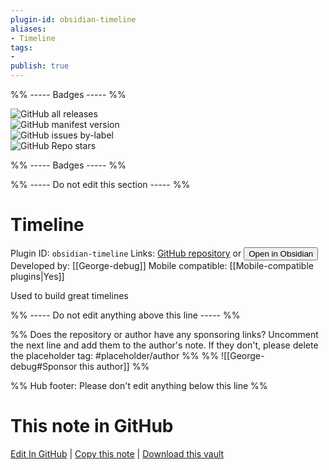 ```yaml
---
plugin-id: obsidian-timeline
aliases:
- Timeline
tags: 
- 
publish: true
---
```


%% ----- Badges ----- %%

![GitHub all releases](https://img.shields.io/github/downloads/George-debug/obsidian-timeline/total?color=573E7A&logo=github&style=for-the-badge)   
![GitHub manifest version](https://img.shields.io/github/manifest-json/v/George-debug/obsidian-timeline?color=573E7A&logo=github&style=for-the-badge)   
![GitHub issues by-label](https://img.shields.io/github/issues/George-debug/obsidian-timeline/help%20wanted?color=573E7A&logo=github&style=for-the-badge)   
![GitHub Repo stars](https://img.shields.io/github/stars/George-debug/obsidian-timeline?color=573E7A&logo=github&style=for-the-badge)

%% ----- Badges ----- %%

%% ----- Do not edit this section ----- %%

# Timeline

Plugin ID: `obsidian-timeline`
Links: [GitHub repository](https://github.com/George-debug/obsidian-timeline) or [<button id=HH>Open in Obsidian</button>](obsidian://show-plugin?id=obsidian-timeline)
Developed by: [[George-debug]]
Mobile compatible: [[Mobile-compatible plugins|Yes]]

Used to build great timelines

%% ----- Do not edit anything above this line ----- %% 

%% Does the repository or author have any sponsoring links? Uncomment the next line and add them to the author's note. If they don't, please delete the placeholder tag: #placeholder/author %%
%% ![[George-debug#Sponsor this author]] %%

%% Hub footer: Please don't edit anything below this line %%

# This note in GitHub

<span class="git-footer">[Edit In GitHub](https://github.dev/obsidian-community/obsidian-hub/blob/main/02%20-%20Community%20Expansions/02.05%20All%20Community%20Expansions/Plugins/obsidian-timeline.md "git-hub-edit-note") | [Copy this note](https://raw.githubusercontent.com/obsidian-community/obsidian-hub/main/02%20-%20Community%20Expansions/02.05%20All%20Community%20Expansions/Plugins/obsidian-timeline.md "git-hub-copy-note") | [Download this vault](https://github.com/obsidian-community/obsidian-hub/archive/refs/heads/main.zip "git-hub-download-vault") </span>
